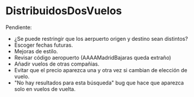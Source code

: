 # DistribuidosDosVuelos

Pendiente:
- ¿Se puede restringir que los aerpuerto origen y destino sean distintos?
- Escoger fechas futuras.
- Mejoras de estilo.
- Revisar código aeropuerto (AAAAMadridBajaras queda extraño)
- Añadir vuelos de otras compañias.
- Evitar que el precio aparezca una y otra vez si cambian de elección de vuelo.
- "No hay resultados para esta búsqueda" bug que hace que aparezca solo en vuelos de vuelta.
